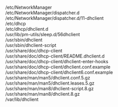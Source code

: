 /etc/NetworkManager  
/etc/NetworkManager/dispatcher.d  
/etc/NetworkManager/dispatcher.d/11-dhclient  
/etc/dhcp  
/etc/dhcp/dhclient.d  
/usr/lib/pm-utils/sleep.d/56dhclient  
/usr/sbin/dhclient  
/usr/sbin/dhclient-script  
/usr/share/doc/dhcp-client  
/usr/share/doc/dhcp-client/README.dhclient.d  
/usr/share/doc/dhcp-client/dhclient-enter-hooks  
/usr/share/doc/dhcp-client/dhclient.conf.example  
/usr/share/doc/dhcp-client/dhclient6.conf.example  
/usr/share/man/man5/dhclient.conf.5.gz  
/usr/share/man/man5/dhclient.leases.5.gz  
/usr/share/man/man8/dhclient-script.8.gz  
/usr/share/man/man8/dhclient.8.gz  
/var/lib/dhclient  
